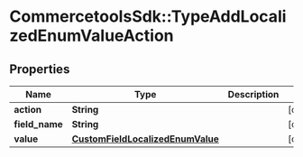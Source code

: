 # CommercetoolsSdk::TypeAddLocalizedEnumValueAction

## Properties
Name | Type | Description | Notes
------------ | ------------- | ------------- | -------------
**action** | **String** |  | [optional] 
**field_name** | **String** |  | [optional] 
**value** | [**CustomFieldLocalizedEnumValue**](CustomFieldLocalizedEnumValue.md) |  | [optional] 

